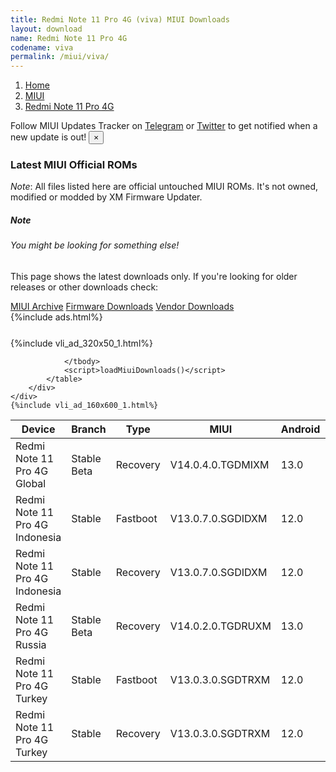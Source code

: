 ```yaml
---
title: Redmi Note 11 Pro 4G (viva) MIUI Downloads
layout: download
name: Redmi Note 11 Pro 4G
codename: viva
permalink: /miui/viva/
---
```

<nav aria-label="breadcrumb">
    <ol class="breadcrumb">
        <li class="breadcrumb-item"><a href="/">Home</a></li>
        <li class="breadcrumb-item"><a href="/miui/">MIUI</a></li>
        <li class="breadcrumb-item active" aria-current="page"><a href="/miui/viva/">Redmi Note 11 Pro 4G</a></li>
    </ol>
</nav>
<div class="alert alert-primary alert-dismissible fade show" role="alert">
    Follow MIUI Updates Tracker on <a href="https://t.me/MIUIUpdatesTracker" class="alert-link">Telegram</a>
     or <a href="https://twitter.com/MiFwUpdater" class="alert-link">Twitter</a> to get notified when a new update is out!
    <button type="button" class="close" data-dismiss="alert" aria-label="Close">
        <span aria-hidden="true">&times;</span>
    </button>
</div>

### Latest MIUI Official ROMs
*Note*: All files listed here are official untouched MIUI ROMs. It's not owned, modified or modded by XM Firmware Updater.
<div class="card">
  <div class="card-body">
    <h5 class="card-title">Note</h5>
    <h6 class="card-subtitle mb-2 text-muted">You might be looking for something else!</h6>
    <p class="card-text">This page shows the latest downloads only.
     If you're looking for older releases or other downloads check:</p>
    <a href="/archive/miui/viva/" class="card-link">MIUI Archive</a>
    <a href="/firmware/viva/" class="card-link">Firmware Downloads</a>
    <a href="/vendor/viva/" class="card-link">Vendor Downloads</a>
  </div>
</div>
{%include ads.html%}
<div class="row justify-content-center">
    <div class="col-10">
        <div class="table-responsive-md" style="margin-top: 25px;">
            {%include vli_ad_320x50_1.html%}
            <table id="miui" class="display dt-responsive nowrap compact table table-striped table-hover table-sm">
                <thead class="thead-dark">
                    <tr>
                        <th data-ref="device">Device</th>
                        <th data-ref="branch">Branch</th>
                        <th data-ref="type">Type</th>
                        <th data-ref="miui">MIUI</th>
                        <th data-ref="android">Android</th>
                        <th data-ref="size">Size</th>
                        <th data-ref="size">Date</th>
                        <th data-ref="link">Link</th>
                    </tr>
                </thead>
                <tbody>
                <tr><td>Redmi Note 11 Pro 4G Global</td><td>Stable Beta</td><td>Recovery</td><td>V14.0.4.0.TGDMIXM</td><td>13.0</td><td>3.7 GB</td><td>2023-10-13</td><td><a href="/miui/viva/stable beta/V14.0.4.0.TGDMIXM/">Download</a></td></tr>
<tr><td>Redmi Note 11 Pro 4G Indonesia</td><td>Stable</td><td>Fastboot</td><td>V13.0.7.0.SGDIDXM</td><td>12.0</td><td>5.7 GB</td><td>2023-05-04</td><td><a href="/miui/viva/stable/V13.0.7.0.SGDIDXM/">Download</a></td></tr>
<tr><td>Redmi Note 11 Pro 4G Indonesia</td><td>Stable</td><td>Recovery</td><td>V13.0.7.0.SGDIDXM</td><td>12.0</td><td>3.1 GB</td><td>2023-05-11</td><td><a href="/miui/viva/stable/V13.0.7.0.SGDIDXM/">Download</a></td></tr>
<tr><td>Redmi Note 11 Pro 4G Russia</td><td>Stable Beta</td><td>Recovery</td><td>V14.0.2.0.TGDRUXM</td><td>13.0</td><td>3.5 GB</td><td>2023-06-06</td><td><a href="/miui/viva/stable beta/V14.0.2.0.TGDRUXM/">Download</a></td></tr>
<tr><td>Redmi Note 11 Pro 4G Turkey</td><td>Stable</td><td>Fastboot</td><td>V13.0.3.0.SGDTRXM</td><td>12.0</td><td>5.6 GB</td><td>2023-03-08</td><td><a href="/miui/viva/stable/V13.0.3.0.SGDTRXM/">Download</a></td></tr>
<tr><td>Redmi Note 11 Pro 4G Turkey</td><td>Stable</td><td>Recovery</td><td>V13.0.3.0.SGDTRXM</td><td>12.0</td><td>3.1 GB</td><td>2023-03-15</td><td><a href="/miui/viva/stable/V13.0.3.0.SGDTRXM/">Download</a></td></tr>

                </tbody>
                <script>loadMiuiDownloads()</script>
            </table>
        </div>
    </div>
    {%include vli_ad_160x600_1.html%}
</div>
